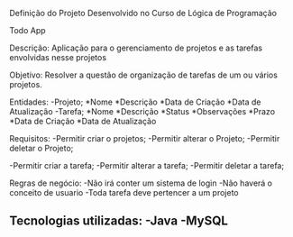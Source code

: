 Definição do Projeto Desenvolvido no Curso de Lógica de Programação

Todo App

Descrição: Aplicação para o gerenciamento de projetos e as tarefas envolvidas nesse projetos

Objetivo: Resolver a questão de organização de tarefas de um ou vários projetos.

Entidades:
-Projeto;
  *Nome
  *Descrição
  *Data de Criação
  *Data de Atualização
-Tarefa;
  *Nome
  *Descrição
  *Status
  *Observações
  *Prazo
  *Data de Criação
  *Data de Atualização

Requisitos: 
-Permitir criar o projetos;
-Permitir alterar o Projeto;
-Permitir deletar o Projeto;

-Permitir criar a tarefa;
-Permitir alterar a tarefa;
-Permitir deletar a tarefa;

Regras de negócio:
-Não irá conter um sistema de login
-Não haverá o conceito de usuario 
-Toda tarefa deve pertencer a um projeto

Tecnologias utilizadas:
-Java
-MySQL
-